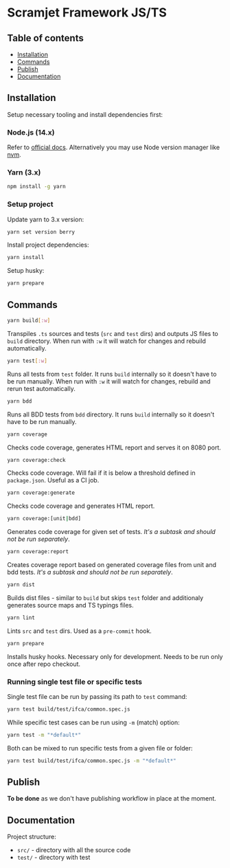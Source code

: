 # Scramjet Framework JS/TS

## Table of contents

- [Installation](#installation)
- [Commands](#commands)
- [Publish](#publish)
- [Documentation](#documentation)

## Installation

Setup necessary tooling and install dependencies first:

### Node.js (14.x)

Refer to [official docs](https://nodejs.org/en/download/). Alternatively you may use Node version manager like [nvm](https://github.com/nvm-sh/nvm).

### Yarn (3.x)

```bash
npm install -g yarn
```

### Setup project

Update yarn to 3.x version:

```bash
yarn set version berry
```

Install project dependencies:

```bash
yarn install
```

Setup husky:

```bash
yarn prepare
```

## Commands

```bash
yarn build[:w]
```

Transpiles `.ts` sources and tests (`src` and `test` dirs) and outputs JS files to `build` directory. When run with `:w` it will watch for changes and rebuild automatically.

```bash
yarn test[:w]
```

Runs all tests from `test` folder. It runs `build` internally so it doesn't have to be run manually. When run with `:w` it will watch for changes, rebuild and rerun test automatically.

```bash
yarn bdd
```

Runs all BDD tests from `bdd` directory. It runs `build` internally so it doesn't have to be run manually.

```bash
yarn coverage
```

Checks code coverage, generates HTML report and serves it on 8080 port.

```bash
yarn coverage:check
```

Checks code coverage. Will fail if it is below a threshold defined in `package.json`. Useful as a CI job.

```bash
yarn coverage:generate
```

Checks code coverage and generates HTML report.

```bash
yarn coverage:[unit|bdd]
```

Generates code coverage for given set of tests. _It's a subtask and should not be run separately_.

```bash
yarn coverage:report
```

Creates coverage report based on generated coverage files from unit and bdd tests. _It's a subtask and should not be run separately_.

```bash
yarn dist
```

Builds dist files - similar to `build` but skips `test` folder and additionaly generates source maps and TS typings files.

```bash
yarn lint
```

Lints `src` and `test` dirs. Used as a `pre-commit` hook.

```bash
yarn prepare
```

Installs husky hooks. Necessary only for development. Needs to be run only once after repo checkout.

### Running single test file or specific tests

Single test file can be run by passing its path to `test` command:

```bash
yarn test build/test/ifca/common.spec.js
```

While specific test cases can be run using `-m` (match) option:

```bash
yarn test -m "*default*"
```

Both can be mixed to run specific tests from a given file or folder:

```bash
yarn test build/test/ifca/common.spec.js -m "*default*"
```

## Publish

**To be done** as we don't have publishing workflow in place at the moment.

## Documentation

Project structure:

* `src/` - directory with all the source code
* `test/` - directory with test
